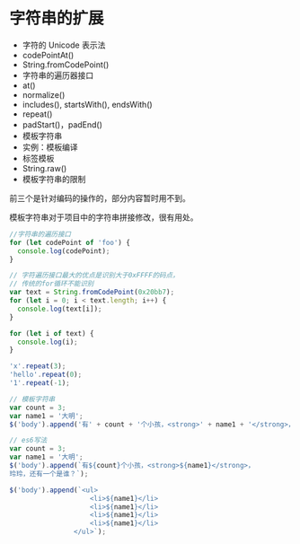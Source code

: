 # 字符串的扩展

- 字符的 Unicode 表示法
- codePointAt()
- String.fromCodePoint()
- 字符串的遍历器接口
- at()
- normalize()
- includes(), startsWith(), endsWith()
- repeat()
- padStart()，padEnd()
- 模板字符串
- 实例：模板编译
- 标签模板
- String.raw()
- 模板字符串的限制

前三个是针对编码的操作的，部分内容暂时用不到。

模板字符串对于项目中的字符串拼接修改，很有用处。

```js
//字符串的遍历接口
for (let codePoint of 'foo') {
  console.log(codePoint);
}

// 字符遍历接口最大的优点是识别大于0xFFFF的码点，
// 传统的for循环不能识别
var text = String.fromCodePoint(0x20bb7);
for (let i = 0; i < text.length; i++) {
  console.log(text[i]);
}

for (let i of text) {
  console.log(i);
}
```

```js
'x'.repeat(3);
'hello'.repeat(0);
'1'.repeat(-1);

// 模板字符串
var count = 3;
var name1 = '大明';
$('body').append('有' + count + '个小孩，<strong>' + name1 + '</strong>，' + '玲玲，还有一个是谁？');

// es6写法
var count = 3;
var name1 = '大明';
$('body').append(`有${count}个小孩，<strong>${name1}</strong>，
玲玲，还有一个是谁？`);

$('body').append(`<ul>
                    <li>${name1}</li>
                    <li>${name1}</li>
                    <li>${name1}</li>
                    <li>${name1}</li>
                </ul>`);
```
